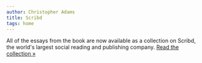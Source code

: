 ```yaml
---
author: Christopher Adams
title: Scribd
tags: home
---
```


All of the essays from the book are now available as a collection on Scribd, the world's largest social reading and publishing company. <a href="http://scr.bi/i0jNGa">Read the collection &raquo;</a>

